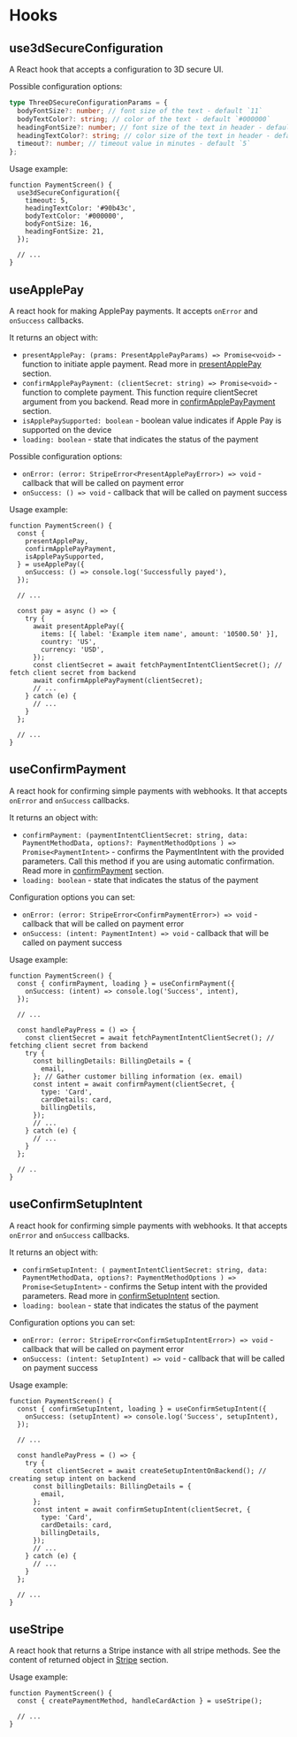 # Hooks

## use3dSecureConfiguration

A React hook that accepts a configuration to 3D secure UI.

Possible configuration options:

```ts
type ThreeDSecureConfigurationParams = {
  bodyFontSize?: number; // font size of the text - default `11`
  bodyTextColor?: string; // color of the text - default `#000000`
  headingFontSize?: number; // font size of the text in header - default `21`
  headingTextColor?: string; // color size of the text in header - default `#000000`
  timeout?: number; // timeout value in minutes - default `5`
};
```

Usage example:

```tsx
function PaymentScreen() {
  use3dSecureConfiguration({
    timeout: 5,
    headingTextColor: '#90b43c',
    bodyTextColor: '#000000',
    bodyFontSize: 16,
    headingFontSize: 21,
  });

  // ...
}
```

## useApplePay

A react hook for making ApplePay payments. It accepts `onError` and `onSuccess` callbacks.

It returns an object with:

- `presentApplePay: (prams: PresentApplePayParams) => Promise<void>` - function to initiate apple payment. Read more in [presentApplePay](#presentapplepay) section.
- `confirmApplePayPayment: (clientSecret: string) => Promise<void>` - function to complete payment. This function require clientSecret argument from you backend. Read more in [confirmApplePayPayment](#confirmApplePayPayment) section.
- `isApplePaySupported: boolean` - boolean value indicates if Apple Pay is supported on the device
- `loading: boolean` - state that indicates the status of the payment

Possible configuration options:

- `onError: (error: StripeError<PresentApplePayError>) => void` - callback that will be called on payment error
- `onSuccess: () => void` - callback that will be called on payment success

Usage example:

```tsx
function PaymentScreen() {
  const {
    presentApplePay,
    confirmApplePayPayment,
    isApplePaySupported,
  } = useApplePay({
    onSuccess: () => console.log('Successfully payed'),
  });

  // ...

  const pay = async () => {
    try {
      await presentApplePay({
        items: [{ label: 'Example item name', amount: '10500.50' }],
        country: 'US',
        currency: 'USD',
      });
      const clientSecret = await fetchPaymentIntentClientSecret(); // fetch client secret from backend
      await confirmApplePayPayment(clientSecret);
      // ...
    } catch (e) {
      // ...
    }
  };

  // ...
}
```

## useConfirmPayment

A react hook for confirming simple payments with webhooks. It that accepts `onError` and `onSuccess` callbacks.

It returns an object with:

- `confirmPayment: (paymentIntentClientSecret: string, data: PaymentMethodData, options?: PaymentMethodOptions ) => Promise<PaymentIntent>` - confirms the PaymentIntent with the provided parameters. Call this method if you are using automatic confirmation. Read more in [confirmPayment](#confirmpayment) section.
- `loading: boolean` - state that indicates the status of the payment

Configuration options you can set:

- `onError: (error: StripeError<ConfirmPaymentError>) => void` - callback that will be called on payment error
- `onSuccess: (intent: PaymentIntent) => void` - callback that will be called on payment success

Usage example:

```tsx
function PaymentScreen() {
  const { confirmPayment, loading } = useConfirmPayment({
    onSuccess: (intent) => console.log('Success', intent),
  });

  // ...

  const handlePayPress = () => {
    const clientSecret = await fetchPaymentIntentClientSecret(); // fetching client secret from backend
    try {
      const billingDetails: BillingDetails = {
        email,
      }; // Gather customer billing information (ex. email)
      const intent = await confirmPayment(clientSecret, {
        type: 'Card',
        cardDetails: card,
        billingDetils,
      });
      // ...
    } catch (e) {
      // ...
    }
  };

  // ..
}
```

## useConfirmSetupIntent

A react hook for confirming simple payments with webhooks. It that accepts `onError` and `onSuccess` callbacks.

It returns an object with:

- `confirmSetupIntent: ( paymentIntentClientSecret: string, data: PaymentMethodData, options?: PaymentMethodOptions ) => Promise<SetupIntent>` - confirms the Setup intent with the provided parameters. Read more in [confirmSetupIntent](#confirmsetupintent) section.
- `loading: boolean` - state that indicates the status of the payment

Configuration options you can set:

- `onError: (error: StripeError<ConfirmSetupIntentError>) => void` - callback that will be called on payment error
- `onSuccess: (intent: SetupIntent) => void` - callback that will be called on payment success

Usage example:

```tsx
function PaymentScreen() {
  const { confirmSetupIntent, loading } = useConfirmSetupIntent({
    onSuccess: (setupIntent) => console.log('Success', setupIntent),
  });

  // ...

  const handlePayPress = () => {
    try {
      const clientSecret = await createSetupIntentOnBackend(); // creating setup intent on backend
      const billingDetails: BillingDetails = {
        email,
      };
      const intent = await confirmSetupIntent(clientSecret, {
        type: 'Card',
        cardDetails: card,
        billingDetails,
      });
      // ...
    } catch (e) {
      // ...
    }
  };

  // ...
}
```

## useStripe

A react hook that returns a Stripe instance with all stripe methods.
See the content of returned object in [Stripe](#api-reference---stripe) section.

Usage example:

```tsx
function PaymentScreen() {
  const { createPaymentMethod, handleCardAction } = useStripe();

  // ...
}
```
